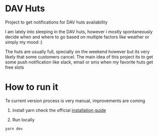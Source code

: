 # DAV Huts

Project to get notifications for DAV huts availability

I am lately into sleeping in the DAV huts, however i mostly spontaneously decide when and where to go based on multiple factors
like weather or simply my mood :)

The huts are usually full, specially on the weekend however but its very likely that some customers cancel. The main idea of this project its to get some push notification like slack, email or sms when my favorite huts get free slots

# How to run it

Te current version process is very manual, improvements are coming

1. Install yarn
   check the official [installation guide](https://classic.yarnpkg.com/en/docs/install)

2. Run locally

```sh
yarn dev
```
